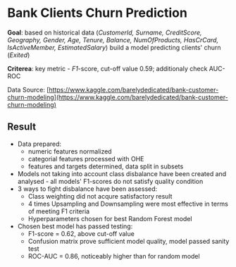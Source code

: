 # Bank Clients Churn Prediction

**Goal**: based on historical data (*CustomerId, Surname, CreditScore, Geography, Gender, Age, Tenure, Balance, NumOfProducts, HasCrCard, IsActiveMember, EstimatedSalary*) build a model predicting clients' churn (*Exited*)

**Criterea**: key metric - *F1*-score, cut-off value 0.59; additionaly check AUC-ROC

Data Source: [https://www.kaggle.com/barelydedicated/bank-customer-churn-modeling](https://www.kaggle.com/barelydedicated/bank-customer-churn-modeling)

## Result
- Data prepared:
    - numeric features normalized
    - categorial features processed with OHE
    - features and targets determined, data split in subsets
- Models not taking into account class disbalance have been created and analysed - all models' F1-scores do not satisfy quality condition
- 3 ways to fight disbalance have been assessed:
    - Class weighting did not acqure satisfactory result
    - 4 times Upsampling and Downsampling were most effective in terms of meeting F1 criteria
    - Hyperparameters chosen for best Random Forest model
- Chosen best model has passed testing:
    - F1-score = 0.62, above cut-off value
    - Confusion matrix prove sufficient model quality, model passed sanity test
    - ROC-AUC = 0.86, noticeably higher than for random model
